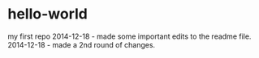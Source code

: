 hello-world
===========

my first repo
2014-12-18 - made some important edits to the readme file.
2014-12-18 - made a 2nd round of changes.
